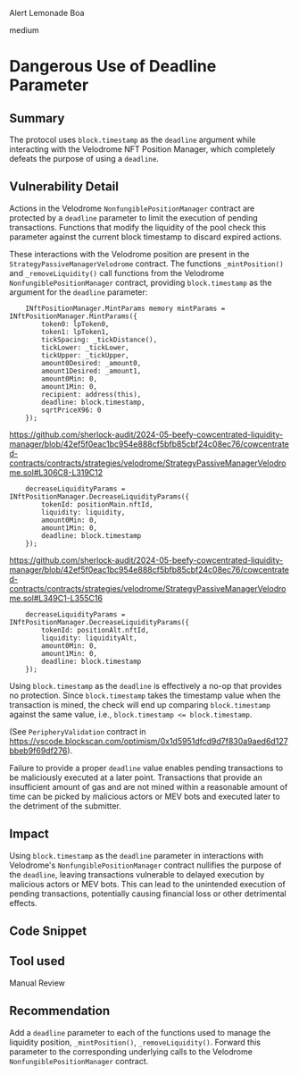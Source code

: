 Alert Lemonade Boa

medium

# Dangerous Use of Deadline Parameter

## Summary
The protocol uses `block.timestamp` as the `deadline` argument while interacting with the Velodrome NFT Position Manager, which completely defeats the purpose of using a `deadline`.

## Vulnerability Detail
Actions in the Velodrome `NonfungiblePositionManager` contract are protected by a `deadline` parameter to limit the execution of pending transactions. Functions that modify the liquidity of the pool check this parameter against the current block timestamp to discard expired actions.

These interactions with the Velodrome position are present in the `StrategyPassiveManagerVelodrome` contract. The functions `_mintPosition()` and `_removeLiquidity()` call functions from the Velodrome `NonfungiblePositionManager` contract, providing `block.timestamp` as the argument for the `deadline` parameter:

```solidity
    INftPositionManager.MintParams memory mintParams = INftPositionManager.MintParams({
        token0: lpToken0,
        token1: lpToken1,
        tickSpacing: _tickDistance(),
        tickLower: _tickLower,
        tickUpper: _tickUpper,
        amount0Desired: _amount0,
        amount1Desired: _amount1,
        amount0Min: 0,
        amount1Min: 0,
        recipient: address(this),
        deadline: block.timestamp,
        sqrtPriceX96: 0
    });
```
https://github.com/sherlock-audit/2024-05-beefy-cowcentrated-liquidity-manager/blob/42ef5f0eac1bc954e888cf5bfb85cbf24c08ec76/cowcentrated-contracts/contracts/strategies/velodrome/StrategyPassiveManagerVelodrome.sol#L306C8-L319C12

```solidity
    decreaseLiquidityParams = INftPositionManager.DecreaseLiquidityParams({
        tokenId: positionMain.nftId,
        liquidity: liquidity,
        amount0Min: 0,
        amount1Min: 0,
        deadline: block.timestamp
    });
```
https://github.com/sherlock-audit/2024-05-beefy-cowcentrated-liquidity-manager/blob/42ef5f0eac1bc954e888cf5bfb85cbf24c08ec76/cowcentrated-contracts/contracts/strategies/velodrome/StrategyPassiveManagerVelodrome.sol#L349C1-L355C16

```solidity
    decreaseLiquidityParams = INftPositionManager.DecreaseLiquidityParams({
        tokenId: positionAlt.nftId,
        liquidity: liquidityAlt,
        amount0Min: 0,
        amount1Min: 0,
        deadline: block.timestamp
    });
```
Using `block.timestamp` as the `deadline` is effectively a no-op that provides no protection. Since `block.timestamp` takes the timestamp value when the transaction is mined, the check will end up comparing `block.timestamp` against the same value, i.e., `block.timestamp <= block.timestamp`.

(See `PeripheryValidation` contract in https://vscode.blockscan.com/optimism/0x1d5951dfcd9d7f830a9aed6d127bbeb9f69df276).

Failure to provide a proper `deadline` value enables pending transactions to be maliciously executed at a later point. Transactions that provide an insufficient amount of gas and are not mined within a reasonable amount of time can be picked by malicious actors or MEV bots and executed later to the detriment of the submitter.

## Impact
Using `block.timestamp` as the `deadline` parameter in interactions with Velodrome's `NonfungiblePositionManager` contract nullifies the purpose of the `deadline`, leaving transactions vulnerable to delayed execution by malicious actors or MEV bots. This can lead to the unintended execution of pending transactions, potentially causing financial loss or other detrimental effects.

## Code Snippet

## Tool used

Manual Review

## Recommendation
Add a `deadline` parameter to each of the functions used to manage the liquidity position, `_mintPosition()`, `_removeLiquidity()`. Forward this parameter to the corresponding underlying calls to the Velodrome `NonfungiblePositionManager` contract.